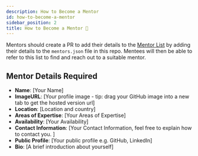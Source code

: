 ```yaml
---
description: How to Become a Mentor
id: how-to-become-a-mentor
sidebar_position: 2
title: How to Become a Mentor 🤝
---
```

<head>
    <meta property="og:title" content="How to Become a Mentor" />
    <meta property="og:type" content="article" />
    <meta property="og:url" content="https://www.developermentoring.guide/finding-a-mentor/how-to-become-a-mentor" />
</head>

Mentors should create a PR to add their details to the [Mentor List](mentor-list) by adding their details to the `mentors.json` file in this repo. Mentees will then be able to refer to this list to find and reach out to a suitable mentor.

## Mentor Details Required

- **Name**: [Your Name]
- **ImageURL**: [Your profile image - tip: drag your GitHub image into a new tab to get the hosted version url]
- **Location**: [Location and country]
- **Areas of Expertise**: [Your Areas of Expertise]
- **Availability**: [Your Availability]
- **Contact Information**: [Your Contact Information, feel free to explain how to contact you. ]
- **Public Profile**: [Your public profile e.g. GitHub, LinkedIn]
- **Bio**: [A brief introduction about yourself]
